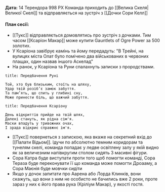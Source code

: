 **Дата:** 14 Терендора 998 РХ
Команда приходить до [[Велика Скеля|Великої Скелі]] та відправляється на зустріч з [[Дочки Сори Келл]]

#### **План сесії:**
- [[Тукс]] відправляється домовлятись про зустріч з дочками. Тим часом [[Ксаріон Макар]] може купити Gauntlets of Ogre Power за 500 золотих. 
- У Ксаріона завібрує камінь та йому передадуть: "В Трейні, на вулицях міста Олат було помічено два військованих в червоних плащах, один назвав іншого Аскелад"
- На ранок, у Ксаріона та Руни спалахнуть записки з прородствами.
```ad-important
title: Передбачення Руні

Той, хто був близьким, стоїть на шляху,  
Удар твій розіб’є замок забуття.  
Та пам’ять, що спить у глибині сну,
Може принести біль, що важчий забуття.
```
```ad-important
title: Передбачення Ксаріону

День відкриттів прийде на твій шлях,  
Далекі стануть, як рідна сім'я.  
Маски впадуть у тривожних очах,  
І зрада відкриє справжнє ім'я.
```
- [[Тукс]] повернеться з запискою, яка вкаже на секретний вхід до [[Палати Відьом]]. Ідучи по абсолютно темним коридорам та тунелям скелі, команда попадає у ледве освітлену залу у якій видно як за величезним напівкругим столом сидять 3 масивні фігури. 
- Сора Катра буде виступати проти того щоб помогти команді, Сора Тераза буде переконувати її що команда може помогти Дроааму, а Сора Маєнія буде мовчки сидіти
- Якщо у дочок запитати про Аарена або Лорда Клинків, вони скажуть, що вони з ним не особисто не бачились вже 2 роки, проте зараз у них є його права рука (Кріліум Макар), у якості гостя. 
